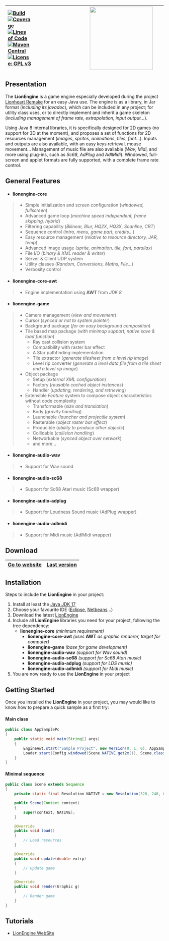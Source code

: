 |[![Build](https://github.com/b3dgs/lionengine/actions/workflows/build.yml/badge.svg?branch=master)](https://github.com/b3dgs/lionengine/actions/workflows/build.yml)<br>[![Coverage](https://sonarcloud.io/api/project_badges/measure?project=b3dgs_lionengine&metric=coverage)](https://sonarcloud.io/summary/new_code?id=b3dgs_lionengine)<br>[![Lines of Code](https://sonarcloud.io/api/project_badges/measure?project=b3dgs_lionengine&metric=ncloc)](https://sonarcloud.io/summary/new_code?id=b3dgs_lionengine)<br>[![Maven Central](https://maven-badges.herokuapp.com/maven-central/com.b3dgs.lionengine/lionengine-core/badge.svg)](https://maven-badges.herokuapp.com/maven-central/com.b3dgs.lionengine/lionengine-core)<br>[![License: GPL v3](https://img.shields.io/badge/License-GPL%20v3-blue.svg)](https://www.gnu.org/licenses/gpl-3.0) | <a href="https://www.b3dgs.com/v7/page.php?lang=en&section=lionengine"><img hspace="170" src="https://user-images.githubusercontent.com/34600369/41530953-b6f4554a-72e9-11e8-9ab1-e49d390a9117.png" width="200"/></a> | [Presentation](#presentation)<br>[General features](#general-features)<br>[Download](#download)<br>[Installation](#installation)<br>[Getting Started](#getting-started)<br>[Tutorials](#tutorials) |
|:---|:---:|---:|

## Presentation
The __LionEngine__ is a game engine especially developed during the project [Lionheart Remake](https://lionheart.b3dgs.com) for an easy Java use.
The engine is as a library, in Jar format (_including its javadoc_), which can be included in any project;
for utility class uses, or to directly implement and inherit a game skeleton (_including management of frame rate, extrapolation, input output..._).

Using Java 8 internal libraries, it is specifically designed for 2D games (no support for 3D at the moment), and proposes a set of functions for 2D resources management (_images_, _sprites_, _animations_, _tiles_, _font_...).
Inputs and outputs are also available, with an easy keys retrieval, mouse movement... Management of music file are also available (_Wav_, _Midi_, and more using plug-ins, such as _Sc68_, _AdPlug_ and _AdlMidi_).
Windowed, full-screen and applet formats are fully supported, with a complete frame rate control.

## General Features
* #### __lionengine-core__
>  * Simple initialization and screen configuration (_windowed, fullscreen_)
>  * Advanced game loop (_machine speed independent, frame skipping, hybrid_)
>  * Filtering capability (_Bilinear, Blur, HQ2X, HQ3X, Scanline, CRT_)
>  * Sequence control (_intro, menu, game part, credits..._)
>  * Easy resource management (_relative to resource directory, JAR, temp_)
>  * Advanced image usage (_sprite, animation, tile, font, parallax_)
>  * File I/O (_binary & XML reader & writer_)
>  * Server & Client UDP system
>  * Utility classes (_Random, Conversions, Maths, File..._)
>  * Verbosity control
* #### __lionengine-core-awt__
>  * Engine implementation using __AWT__ from _JDK 8_
* #### __lionengine-game__
>  * Camera management (_view and movement_)
>  * Cursor (_synced or not to system pointer_)
>  * Background package (_for an easy background composition_)
>  * Tile based map package (_with minimap support, native save & load function_)
>    * Ray cast collision system
>    * Compatibility with raster bar effect
>    * A Star pathfinding implementation
>    * Tile extractor (_generate tilesheet from a level rip image_)
>    * Level rip converter (_generate a level data file from a tile sheet and a level rip image_)
>  * Object package
>    * Setup (_external XML configuration_)
>    * Factory (_reusable cached object instances_)
>    * Handler (_updating, rendering, and retrieving_)
>  * Extensible _Feature_ system to compose object characteristics without code complexity
>    * Transformable (_size and translation_)
>    * Body (_gravity handling_)
>    * Launchable (_launcher and projectile system_)
>    * Rasterable (_object raster bar effect_)
>    * Producible (_ability to produce other objects_)
>    * Collidable (_collision handling_)
>    * Networkable (_synced object over network_)
>    * and more...
* #### __lionengine-audio-wav__
>  * Support for Wav sound
* #### __lionengine-audio-sc68__
>  * Support for Sc68 Atari music (Sc68 wrapper)
* #### __lionengine-audio-adplug__
>  * Support for Loudness Sound music (AdPlug wrapper)
* #### __lionengine-audio-adlmidi__
>  * Support for Midi music (AdlMidi wrapper)

## Download
|[Go to website](https://www.b3dgs.com/v7/page.php?lang=en&section=lionengine)|[Last version](https://lionengine.b3dgs.com/v9-0/page.php?lang=en&section=downloads)|
|---|---|

## Installation
Steps to include the __LionEngine__ in your project:
1. Install at least the [Java JDK 17](https://adoptium.net/)
2. Choose your favourite IDE ([Eclipse](https://www.eclipse.org/downloads/), [Netbeans](https://netbeans.apache.org/download/)...)
3. Download the latest [LionEngine](https://search.maven.org/search?q=com.b3dgs.lionengine)
4. Include all __LionEngine__ libraries you need for your project, following the tree dependency:
   * __lionengine-core__ _(minimum requirement)_
     * __lionengine-core-awt__ _(uses_ __AWT__ _as graphic renderer, target for computer)_
     * __lionengine-game__ _(base for game development)_
     * __lionengine-audio-wav__ _(support for Wav sound)_
     * __lionengine-audio-sc68__ _(support for Sc68 Atari music)_
     * __lionengine-audio-adplug__ _(support for LDS music)_
     * __lionengine-audio-adlmidi__ _(support for Midi music)_
5. You are now ready to use the __LionEngine__ in your project

## Getting Started
Once you installed the __LionEngine__ in your project, you may would like to know how to prepare a quick sample as a first try:

#### Main class
```java
public class AppSamplePc
{
    public static void main(String[] args)
    {
        EngineAwt.start("Sample Project", new Version(0, 1, 0), AppSamplePc.class);
        Loader.start(Config.windowed(Scene.NATIVE.get2x()), Scene.class);
    }
}
```

#### Minimal sequence
```java
public class Scene extends Sequence
{
    private static final Resolution NATIVE = new Resolution(320, 240, 60);

    public Scene(Context context)
    {
        super(context, NATIVE);
    }

    @Override
    public void load()
    {
        // Load resources
    }

    @Override
    public void update(double extrp)
    {
        // Update game
    }

    @Override
    public void render(Graphic g)
    {
        // Render game
    }
}
```

## Tutorials
* [LionEngine WebSite](https://lionengine.b3dgs.com)

